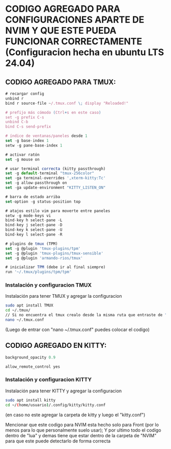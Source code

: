 # CODIGO AGREGADO PARA CONFIGURACIONES APARTE DE NVIM Y QUE ESTE PUEDA FUNCIONAR CORRECTAMENTE (Configuracion hecha en ubuntu LTS 24.04)

## CODIGO AGREGADO PARA TMUX:

```javascript
# recargar config
unbind r
bind r source-file ~/.tmux.conf \; display "Reloaded!"

# prefijo más cómodo (Ctrl+s en este caso)
set -g prefix C-s
unbind C-b
bind C-s send-prefix

# índice de ventanas/paneles desde 1
set -g base-index 1
setw -g pane-base-index 1

# activar ratón
set -g mouse on

# usar terminal correcta (kitty passthrough)
set -g default-terminal "tmux-256color"
set -ga terminal-overrides ',xterm-kitty:Tc'
set -g allow-passthrough on
set -ga update-environment "KITTY_LISTEN_ON"

# barra de estado arriba
set-option -g status-position top

# atajos estilo vim para moverte entre paneles
setw -g mode-keys vi
bind-key h select-pane -L
bind-key j select-pane -D
bind-key k select-pane -U
bind-key l select-pane -R

# plugins de tmux (TPM)
set -g @plugin 'tmux-plugins/tpm'
set -g @plugin 'tmux-plugins/tmux-sensible'
set -g @plugin 'armando-rios/tmux'

# inicializar TPM (debe ir al final siempre)
run '~/.tmux/plugins/tpm/tpm'
```

### Instalación y configuracion TMUX

Instalación para tener TMUX y agregar la configuracion

```bash
sudo apt install TMUX
cd ~/.tmux/
// Si no encuentra el tmux crealo desde la misma ruta que entraste de "cd ~/.tmux/"
nano ~/.tmux.conf
```
(Luego de entrar con "nano ~/.tmux.conf" puedes colocar el codigo)


## CODIGO AGREGADO EN KITTY:
```javascript
background_opacity 0.9

allow_remote_control yes
```

### Instalación y configuracion KITTY

Instalación para tener KITTY y agregar la configuracion

```bash
sudo apt install kitty
cd ~/(home/usuario)/.config/kitty/kitty.conf
```
(en caso no este agregar la carpeta de kitty y luego el "kitty.conf")


Mencionar que este codigo para NVIM esta hecho solo para Front (por lo menos para lo que personalmente suelo usar); Y por ultimo todo el codigo dentro de "lua" y demas tiene que estar dentro de la carpeta de "NVIM" para que este puede detectarlo de forma correcta
